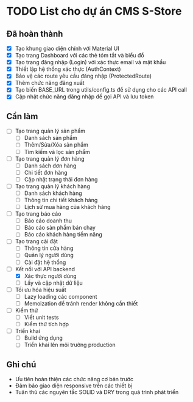 # TODO List cho dự án CMS S-Store

## Đã hoàn thành

- [x] Tạo khung giao diện chính với Material UI
- [x] Tạo trang Dashboard với các thẻ tóm tắt và biểu đồ
- [x] Tạo trang đăng nhập (Login) với xác thực email và mật khẩu
- [x] Thiết lập hệ thống xác thực (AuthContext)
- [x] Bảo vệ các route yêu cầu đăng nhập (ProtectedRoute)
- [x] Thêm chức năng đăng xuất
- [x] Tạo biến BASE_URL trong utils/config.ts để sử dụng cho các API call
- [x] Cập nhật chức năng đăng nhập để gọi API và lưu token

## Cần làm

- [ ] Tạo trang quản lý sản phẩm
  - [ ] Danh sách sản phẩm
  - [ ] Thêm/Sửa/Xóa sản phẩm
  - [ ] Tìm kiếm và lọc sản phẩm

- [ ] Tạo trang quản lý đơn hàng
  - [ ] Danh sách đơn hàng
  - [ ] Chi tiết đơn hàng
  - [ ] Cập nhật trạng thái đơn hàng

- [ ] Tạo trang quản lý khách hàng
  - [ ] Danh sách khách hàng
  - [ ] Thông tin chi tiết khách hàng
  - [ ] Lịch sử mua hàng của khách hàng

- [ ] Tạo trang báo cáo
  - [ ] Báo cáo doanh thu
  - [ ] Báo cáo sản phẩm bán chạy
  - [ ] Báo cáo khách hàng tiềm năng

- [ ] Tạo trang cài đặt
  - [ ] Thông tin cửa hàng
  - [ ] Quản lý người dùng
  - [ ] Cài đặt hệ thống

- [ ] Kết nối với API backend
  - [x] Xác thực người dùng
  - [ ] Lấy và cập nhật dữ liệu

- [ ] Tối ưu hóa hiệu suất
  - [ ] Lazy loading các component
  - [ ] Memoization để tránh render không cần thiết

- [ ] Kiểm thử
  - [ ] Viết unit tests
  - [ ] Kiểm thử tích hợp

- [ ] Triển khai
  - [ ] Build ứng dụng
  - [ ] Triển khai lên môi trường production

## Ghi chú

- Ưu tiên hoàn thiện các chức năng cơ bản trước
- Đảm bảo giao diện responsive trên các thiết bị
- Tuân thủ các nguyên tắc SOLID và DRY trong quá trình phát triển

